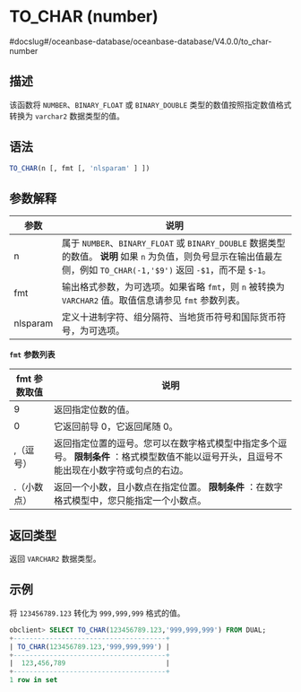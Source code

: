 TO_CHAR (number) 
=====================================
#docslug#/oceanbase-database/oceanbase-database/V4.0.0/to_char-number


描述 
-----------------------

该函数将 `NUMBER`、`BINARY_FLOAT` 或 `BINARY_DOUBLE` 类型的数值按照指定数值格式转换为 `varchar2` 数据类型的值。

语法 
-----------------------

```sql
TO_CHAR(n [, fmt [, 'nlsparam' ] ])
```



参数解释 
-------------------------



|    参数    |                                                                               说明                                                                                |
|----------|-----------------------------------------------------------------------------------------------------------------------------------------------------------------|
| n        | 属于 `NUMBER`、`BINARY_FLOAT` 或 `BINARY_DOUBLE` 数据类型的数值。 **说明**  如果 `n` 为负值，则负号显示在输出值最左侧，例如 `TO_CHAR(-1,'$9')` 返回 `-$1`，而不是 `$-1`。 |
| fmt      | 输出格式参数，为可选项。如果省略 `fmt`，则 `n` 被转换为 `VARCHAR2` 值。取值信息请参见 `fmt` 参数列表。                                                                                              |
| nlsparam | 定义十进制字符、组分隔符、当地货币符号和国际货币符号，为可选项。                                                                                                                                |



**`fmt`** **参数列表** 


| fmt 参数取值 |                                            说明                                            |
|----------|------------------------------------------------------------------------------------------|
| 9        | 返回指定位数的值。                                                                                |
| 0        | 它返回前导 0，它返回尾随 0。                                                                         |
| ,（逗号）    | 返回指定位置的逗号。您可以在数字格式模型中指定多个逗号。 **限制条件** ：格式模型数值不能以逗号开头，且逗号不能出现在小数字符或句点的右边。 |
| .（小数点）   | 返回一个小数，且小数点在指定位置。 **限制条件** ：在数字格式模型中，您只能指定一个小数点。                         |



返回类型 
-------------------------

返回 `VARCHAR2` 数据类型。

示例 
-----------------------

将 `123456789.123` 转化为 `999,999,999` 格式的值。

```sql
obclient> SELECT TO_CHAR(123456789.123,'999,999,999') FROM DUAL;
+--------------------------------------+
| TO_CHAR(123456789.123,'999,999,999') |
+--------------------------------------+
|  123,456,789                         |
+--------------------------------------+
1 row in set
```


